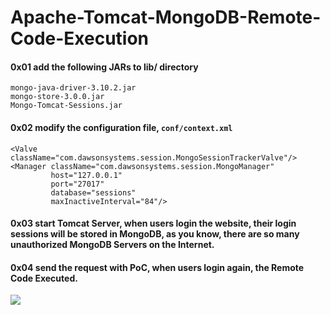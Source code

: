 # Apache-Tomcat-MongoDB-Remote-Code-Execution

#### 0x01 add the following JARs to lib/ directory

```
mongo-java-driver-3.10.2.jar
mongo-store-3.0.0.jar
Mongo-Tomcat-Sessions.jar
```

#### 0x02 modify the configuration file, `` conf/context.xml ``

```
<Valve className="com.dawsonsystems.session.MongoSessionTrackerValve"/>
<Manager className="com.dawsonsystems.session.MongoManager" 
         host="127.0.0.1" 
         port="27017" 
         database="sessions" 
         maxInactiveInterval="84"/>
```
#### 0x03 start Tomcat Server, when users login the website, their login sessions will be stored in MongoDB, as you know, there are so many unauthorized MongoDB Servers on the Internet.



#### 0x04 send the request with PoC, when users login again, the Remote Code Executed.

[<img src="http://www.google.com.au/images/nav_logo7.png">](http://google.com.au/)
